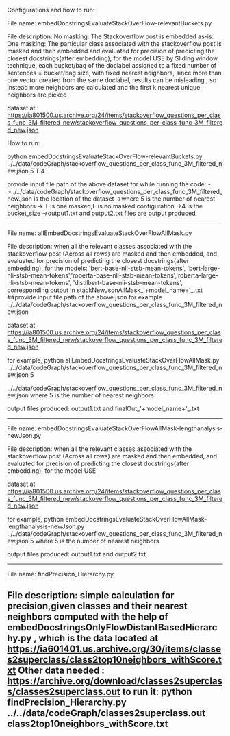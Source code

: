 
Configurations and how to run:

File name: embedDocstringsEvaluateStackOverFlow-relevantBuckets.py 


File description:
No masking: The Stackoverflow post is embedded as-is. One masking: The particular class associated with the stackoverflow post is masked and then embedded and evaluated for precision of predicting the closest docstrings(after embedding), for the model USE by Sliding window technique,  each bucket/bag of the doclabel assigned  to a fixed number of sentences = bucket/bag size, with fixed nearest neighbors, since more than one vector created from the same doclabel, results can be misleading , so instead more neighbors are calculated and the first k nearest  unique neighbors are picked


dataset at : https://ia801500.us.archive.org/24/items/stackoverflow_questions_per_class_func_3M_filtered_new/stackoverflow_questions_per_class_func_3M_filtered_new.json 

How to run:

python embedDocstringsEvaluateStackOverFlow-relevantBuckets.py ../../data/codeGraph/stackoverflow_questions_per_class_func_3M_filtered_new.json 5 T 4


provide input file path of the above dataset for  while running the code: 
->../../data/codeGraph/stackoverflow_questions_per_class_func_3M_filtered_new.json  is the location of the dataset
->where 5 is the number of nearest neighbors
-> T is one masked,F is no masked configuration
->4 is the bucket_size
->output1.txt and output2.txt files are output produced

-----------------------------------------------------------------------------------------------------------------------------------------------------


File name: allEmbedDocstringsEvaluateStackOverFlowAllMask.py


File description:
when all the relevant classes associated with the stackoverflow post (Across all rows) are masked and then embedded, and evaluated for precision of predicting the closest docstrings(after embedding), for the models:  'bert-base-nli-stsb-mean-tokens', 'bert-large-nli-stsb-mean-tokens','roberta-base-nli-stsb-mean-tokens','roberta-large-nli-stsb-mean-tokens', 'distilbert-base-nli-stsb-mean-tokens', corresponding output in stackNewJsonAllMask_'+model_name+'_.txt  
##provide input file path of the above json for example ../../data/codeGraph/stackoverflow_questions_per_class_func_3M_filtered_new.json

 dataset at https://ia801500.us.archive.org/24/items/stackoverflow_questions_per_class_func_3M_filtered_new/stackoverflow_questions_per_class_func_3M_filtered_new.json 


for example, python allEmbedDocstringsEvaluateStackOverFlowAllMask.py ../../data/codeGraph/stackoverflow_questions_per_class_func_3M_filtered_new.json 5

../../data/codeGraph/stackoverflow_questions_per_class_func_3M_filtered_new.json 
where 5 is the number of nearest neighbors

output files produced: output1.txt and  finalOut_'+model_name+'_.txt

-----------------------------------------------------------------------------------------------------------------------------------------------------

File name: embedDocstringsEvaluateStackOverFlowAllMask-lengthanalysis-newJson.py


File description:
when all the relevant classes associated with the stackoverflow post (Across all rows) are masked and then embedded, and evaluated for precision of predicting the closest docstrings(after embedding), for the model USE

 dataset at https://ia801500.us.archive.org/24/items/stackoverflow_questions_per_class_func_3M_filtered_new/stackoverflow_questions_per_class_func_3M_filtered_new.json 


for example, python embedDocstringsEvaluateStackOverFlowAllMask-lengthanalysis-newJson.py ../../data/codeGraph/stackoverflow_questions_per_class_func_3M_filtered_new.json 5
where 5 is the number of nearest neighbors


output files produced: output1.txt and  output2.txt

-----------------------------------------------------------------------------------------------------------------------------------------------------

File name: findPrecision_Hierarchy.py

File description:
simple calculation for precision,given classes and their nearest neighbors computed with the help of embedDocstringsOnlyFlowDistantBasedHierarchy.py ,
which is the data located at https://ia601401.us.archive.org/30/items/classes2superclass/class2top10neighbors_withScore.txt
Other data needed : https://archive.org/download/classes2superclass/classes2superclass.out 
to run it: python findPrecision_Hierarchy.py  ../../data/codeGraph/classes2superclass.out class2top10neighbors_withScore.txt
-----------------------------------------------------------------------------------------------------------------------------------------------------

